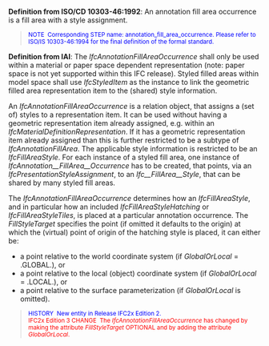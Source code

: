 ﻿**Definition
from ISO/CD 10303-46:1992**: An annotation fill area occurrence is a fill area with a style assignment.

> <font color="#0000ff"><small>
NOTE&nbsp;
Corresponding STEP
name: annotation_fill_area_occurrence. Please refer to ISO/IS
10303-46:1994 for the final definition of the formal standard.</small>
  </font>

**Definition
from IAI**:&nbsp;The _IfcAnnotationFillAreaOccurrence_ shall only be used within a material or paper space dependent representation (note: paper space is not yet supported within this IFC release).&nbsp;Styled filled areas within model space shall use _IfcStyledItem_ as the instance to link the geometric filled area representation item to the (shared) style information.

An _IfcAnnotationFillAreaOccurrence_ is a relation object, that assigns a (set of) styles to a representation item. It can be used without having a geometric representation item already assigned, e.g. within an _IfcMaterialDefinitionRepresentation_. If it has a geometric representation item already assigned than this is further restricted to be a subtype of _IfcAnnotationFillArea_. The applicable style information is restricted to be an _IfcFillAreaStyle_.&nbsp;For each instance of a styled fill area, one instance of _IfcAnnotation__FillArea__Occurrence_ has to be created, that points, via an _IfcPresentationStyleAssignment_, to an _Ifc__FillArea__Style_, that can be shared by many styled fill areas.

The _IfcAnnotationFillAreaOccurrence_ determines how an _IfcFillAreaStyle_, and in particular how an included _IfcFillAreaStyleHatching_ or _IfcFillAreaStyleTiles_, is placed at a particular annotation occurrence. The _FillStyleTarget_ specifies the point (if omitted it defaults to the origin) at which the (virtual) point of origin of the hatching style is placed, it can either be:

*  a point relative to the world coordinate system (if _GlobalOrLocal_ = .GLOBAL.), or    
* a point relative to the local (object) coordinate system (if _GlobalOrLocal_ = .LOCAL.), or    
* a point relative to the surface parameterization (if _GlobalOrLocal_ is omitted).   

> <small><font color="#0000ff">HISTORY&nbsp;
New entity in
Release IFC2x Edition 2. </font><br>
  <font color="#ff0000">IFC2x
Edition 3 CHANGE&nbsp; The <i>IfcAnnotationFillAreaOccurrence</i>
has changed by making the attribute <i>FillStyleTarget</i>
OPTIONAL and by adding the attribute <i>GlobalOrLocal</i>.</font></small>
